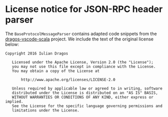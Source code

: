 # License notice for JSON-RPC header parser

The `BaseProtocolMessageParser` contains adapted code snippets from the
[dragos-vscode-scala](https://github.com/dragos/dragos-vscode-scala) project.
We include the text of the original license below:

```
Copyright 2016 Iulian Dragos

   Licensed under the Apache License, Version 2.0 (the "License");
   you may not use this file except in compliance with the License.
   You may obtain a copy of the License at

       http://www.apache.org/licenses/LICENSE-2.0

   Unless required by applicable law or agreed to in writing, software
   distributed under the License is distributed on an "AS IS" BASIS,
   WITHOUT WARRANTIES OR CONDITIONS OF ANY KIND, either express or implied.
   See the License for the specific language governing permissions and
   limitations under the License.
```
